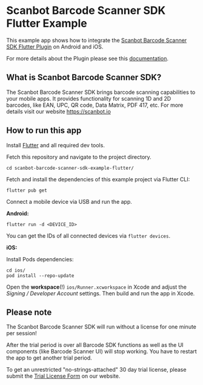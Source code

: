 # Scanbot Barcode Scanner SDK Flutter Example

This example app shows how to integrate the [Scanbot Barcode Scanner SDK Flutter Plugin](https://pub.dev/packages/barcode_scanner) on Android and iOS.

For more details about the Plugin please see this [documentation](https://scanbotsdk.github.io/documentation/barcode-scanner-sdk/flutter/).


## What is Scanbot Barcode Scanner SDK?

The Scanbot Barcode Scanner SDK brings barcode scanning capabilities to your mobile apps.
It provides functionality for scanning 1D and 2D barcodes, like EAN, UPC, QR code, Data Matrix, PDF 417, etc.
For more details visit our website https://scanbot.io


## How to run this app

Install [Flutter](https://flutter.dev) and all required dev tools.
 
Fetch this repository and navigate to the project directory.

```
cd scanbot-barcode-scanner-sdk-example-flutter/
```

Fetch and install the dependencies of this example project via Flutter CLI:

```
flutter pub get
```

Connect a mobile device via USB and run the app.

**Android:**

```
flutter run -d <DEVICE_ID>
```

You can get the IDs of all connected devices via `flutter devices`.

**iOS:**

Install Pods dependencies:

```
cd ios/
pod install --repo-update
```

Open the **workspace**(!) `ios/Runner.xcworkspace` in Xcode and adjust the *Signing / Developer Account* settings. 
Then build and run the app in Xcode.


## Please note

The Scanbot Barcode Scanner SDK will run without a license for one minute per session!

After the trial period is over all Barcode SDK functions as well as the UI components (like Barcode Scanner UI) will 
stop working. You have to restart the app to get another trial period.

To get an unrestricted "no-strings-attached" 30 day trial license, please submit the 
[Trial License Form](https://scanbot.io/en/sdk/demo/trial) on our website.
